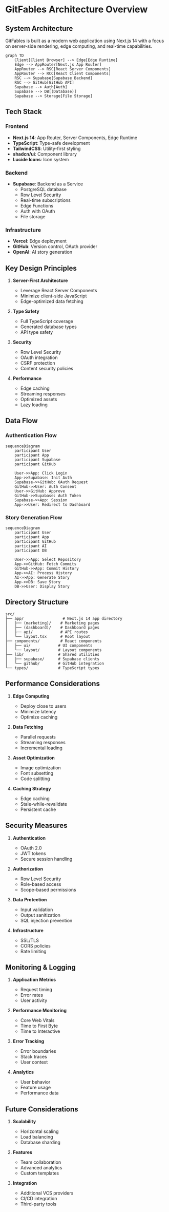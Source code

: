 # GitFables Architecture Overview

## System Architecture

GitFables is built as a modern web application using Next.js 14 with a focus on server-side rendering, edge computing, and real-time capabilities.

```mermaid
graph TD
    Client[Client Browser] --> Edge[Edge Runtime]
    Edge --> AppRouter[Next.js App Router]
    AppRouter --> RSC[React Server Components]
    AppRouter --> RCC[React Client Components]
    RSC --> Supabase[Supabase Backend]
    RSC --> GitHub[GitHub API]
    Supabase --> Auth[Auth]
    Supabase --> DB[(Database)]
    Supabase --> Storage[File Storage]
```

## Tech Stack

### Frontend

- **Next.js 14**: App Router, Server Components, Edge Runtime
- **TypeScript**: Type-safe development
- **TailwindCSS**: Utility-first styling
- **shadcn/ui**: Component library
- **Lucide Icons**: Icon system

### Backend

- **Supabase**: Backend as a Service
  - PostgreSQL database
  - Row Level Security
  - Real-time subscriptions
  - Edge Functions
  - Auth with OAuth
  - File storage

### Infrastructure

- **Vercel**: Edge deployment
- **GitHub**: Version control, OAuth provider
- **OpenAI**: AI story generation

## Key Design Principles

1. **Server-First Architecture**

   - Leverage React Server Components
   - Minimize client-side JavaScript
   - Edge-optimized data fetching

2. **Type Safety**

   - Full TypeScript coverage
   - Generated database types
   - API type safety

3. **Security**

   - Row Level Security
   - OAuth integration
   - CSRF protection
   - Content security policies

4. **Performance**
   - Edge caching
   - Streaming responses
   - Optimized assets
   - Lazy loading

## Data Flow

### Authentication Flow

```mermaid
sequenceDiagram
    participant User
    participant App
    participant Supabase
    participant GitHub

    User->>App: Click Login
    App->>Supabase: Init Auth
    Supabase->>GitHub: OAuth Request
    GitHub->>User: Auth Consent
    User->>GitHub: Approve
    GitHub->>Supabase: Auth Token
    Supabase->>App: Session
    App->>User: Redirect to Dashboard
```

### Story Generation Flow

```mermaid
sequenceDiagram
    participant User
    participant App
    participant GitHub
    participant AI
    participant DB

    User->>App: Select Repository
    App->>GitHub: Fetch Commits
    GitHub->>App: Commit History
    App->>AI: Process History
    AI->>App: Generate Story
    App->>DB: Save Story
    DB->>User: Display Story
```

## Directory Structure

```
src/
├── app/                 # Next.js 14 app directory
│   ├── (marketing)/    # Marketing pages
│   ├── (dashboard)/    # Dashboard pages
│   ├── api/            # API routes
│   └── layout.tsx      # Root layout
├── components/         # React components
│   ├── ui/            # UI components
│   └── layout/        # Layout components
├── lib/               # Shared utilities
│   ├── supabase/      # Supabase clients
│   └── github/        # GitHub integration
└── types/             # TypeScript types
```

## Performance Considerations

1. **Edge Computing**

   - Deploy close to users
   - Minimize latency
   - Optimize caching

2. **Data Fetching**

   - Parallel requests
   - Streaming responses
   - Incremental loading

3. **Asset Optimization**

   - Image optimization
   - Font subsetting
   - Code splitting

4. **Caching Strategy**
   - Edge caching
   - Stale-while-revalidate
   - Persistent cache

## Security Measures

1. **Authentication**

   - OAuth 2.0
   - JWT tokens
   - Secure session handling

2. **Authorization**

   - Row Level Security
   - Role-based access
   - Scope-based permissions

3. **Data Protection**

   - Input validation
   - Output sanitization
   - SQL injection prevention

4. **Infrastructure**
   - SSL/TLS
   - CORS policies
   - Rate limiting

## Monitoring & Logging

1. **Application Metrics**

   - Request timing
   - Error rates
   - User activity

2. **Performance Monitoring**

   - Core Web Vitals
   - Time to First Byte
   - Time to Interactive

3. **Error Tracking**

   - Error boundaries
   - Stack traces
   - User context

4. **Analytics**
   - User behavior
   - Feature usage
   - Performance data

## Future Considerations

1. **Scalability**

   - Horizontal scaling
   - Load balancing
   - Database sharding

2. **Features**

   - Team collaboration
   - Advanced analytics
   - Custom templates

3. **Integration**
   - Additional VCS providers
   - CI/CD integration
   - Third-party tools
